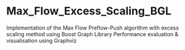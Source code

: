 # Max_Flow_Excess_Scaling_BGL
Implementation of the Max Flow Preflow-Push algorithm with excess scaling method using Boost Graph Library
Performance evaluation & visualisation using Graphviz
